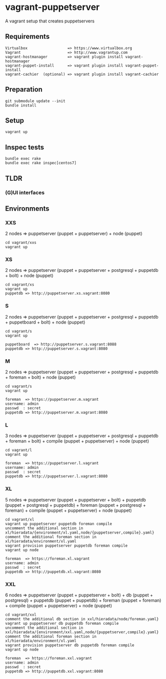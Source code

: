 #  vagrant-puppetserver

A vagrant setup that creates puppetservers

## Requirements
    Virtualbox                  => https://www.virtualbox.org
    Vagrant                     => http://www.vagrantup.com
    vagrant-hostmanager         => vagrant plugin install vagrant-hostmanager
    vagrant-puppet-install      => vagrant plugin install vagrant-puppet-install
    vagrant-cachier  (optional) => vagrant plugin install vagrant-cachier
    
## Preparation

    git submodule update --init
    bundle install
    
## Setup

    vagrant up

## Inspec tests

    bundle exec rake
    bundle exec rake inspec[centos7] 

## TLDR

### (G)UI interfaces

    
## Environments

### XXS
2 nodes => puppetserver (puppet + puppetserver) + node (puppet)

    cd vagrant/xxs
    vagrant up

### XS
2 nodes => puppetserver (puppet + puppetserver + postgresql + puppetdb + bolt) + node (puppet)

    cd vagrant/xs
    vagrant up
    puppetdb => http://puppetserver.xs.vagrant:8080

### S
2 nodes => puppetserver (puppet + puppetserver + postgresql + puppetdb + puppetboard + bolt) + node (puppet)

    cd vagrant/s
    vagrant up
    
    puppetboard  => http://puppetserver.s.vagrant:8088
    puppetdb => http://puppetserver.s.vagrant:8080

### M
2 nodes => puppetserver (puppet + puppetserver + postgresql + puppetdb + foreman + bolt) + node (puppet)

    cd vagrant/s
    vagrant up
    
    foreman  => https://puppetserver.m.vagrant
    username: admin
    passwd  : secret
    puppetdb => http://puppetserver.m.vagrant:8080

### L
3 nodes => puppetserver (puppet + puppetserver + postgresql + puppetdb + foreman + bolt) + compile (puppet + puppetserver) +  node (puppet)

    cd vagrant/l
    vagrant up
    
    foreman  => https://puppetserver.l.vagrant
    username: admin
    passwd  : secret
    puppetdb => http://puppetserver.l.vagrant:8080
    
### XL
5 nodes => puppetserver (puppet + puppetserver + bolt) + puppetdb (puppet + postgresql + puppetdb) + foreman (puppet + postgresql + foreman) + compile (puppet + puppetserver) +  node (puppet)
    
    cd vagrant/xl
    vagrant up puppetserver puppetdb foreman compile
    uncomment the additional section in xl/hieradata/{environment/xl.yaml,node/{puppetserver,compile}.yaml}
    comment the additional foreman section in xl/hieradata/environment/xl.yaml
    vagrant provision puppetserver puppetdb foreman compile
    vagrant up node
    
    foreman  => https://foreman.xl.vagrant
    username: admin
    passwd  : secret
    puppetdb => http://puppetdb.xl.vagrant:8080
    
    
### XXL
6 nodes => puppetserver (puppet + puppetserver + bolt) + db (puppet + postgresql) + puppetdb (puppet + puppetdb) + foreman (puppet + foreman) + compile (puppet + puppetserver) +  node (puppet)

    cd vagrant/xxl
    comment the additional db section in xxl/hieradata/node/foreman.yaml}
    vagrant up puppetserver db puppetdb foreman compile
    uncomment the additional section in xxl/hieradata/{environment/xxl.yaml,node/{puppetserver,compile}.yaml}
    comment the additional foreman section in xl/hieradata/environment/xl.yaml
    vagrant provision puppetserver db puppetdb foreman compile
    vagrant up node
    
    foreman  => https://foreman.xxl.vagrant
    username: admin
    passwd  : secret
    puppetdb => http://puppetdb.xxl.vagrant:8080
